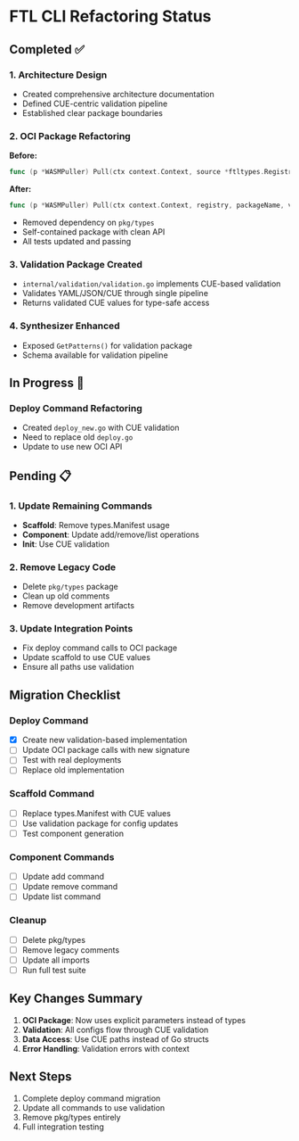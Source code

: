 # FTL CLI Refactoring Status

## Completed ✅

### 1. Architecture Design
- Created comprehensive architecture documentation
- Defined CUE-centric validation pipeline
- Established clear package boundaries

### 2. OCI Package Refactoring
**Before:**
```go
func (p *WASMPuller) Pull(ctx context.Context, source *ftltypes.RegistrySource) (string, error)
```

**After:**
```go
func (p *WASMPuller) Pull(ctx context.Context, registry, packageName, version string) (string, error)
```

- Removed dependency on `pkg/types`
- Self-contained package with clean API
- All tests updated and passing

### 3. Validation Package Created
- `internal/validation/validation.go` implements CUE-based validation
- Validates YAML/JSON/CUE through single pipeline
- Returns validated CUE values for type-safe access

### 4. Synthesizer Enhanced
- Exposed `GetPatterns()` for validation package
- Schema available for validation pipeline

## In Progress 🚧

### Deploy Command Refactoring
- Created `deploy_new.go` with CUE validation
- Need to replace old `deploy.go`
- Update to use new OCI API

## Pending 📋

### 1. Update Remaining Commands
- **Scaffold**: Remove types.Manifest usage
- **Component**: Update add/remove/list operations
- **Init**: Use CUE validation

### 2. Remove Legacy Code
- Delete `pkg/types` package
- Clean up old comments
- Remove development artifacts

### 3. Update Integration Points
- Fix deploy command calls to OCI package
- Update scaffold to use CUE values
- Ensure all paths use validation

## Migration Checklist

### Deploy Command
- [x] Create new validation-based implementation
- [ ] Update OCI package calls with new signature
- [ ] Test with real deployments
- [ ] Replace old implementation

### Scaffold Command
- [ ] Replace types.Manifest with CUE values
- [ ] Use validation package for config updates
- [ ] Test component generation

### Component Commands
- [ ] Update add command
- [ ] Update remove command
- [ ] Update list command

### Cleanup
- [ ] Delete pkg/types
- [ ] Remove legacy comments
- [ ] Update all imports
- [ ] Run full test suite

## Key Changes Summary

1. **OCI Package**: Now uses explicit parameters instead of types
2. **Validation**: All configs flow through CUE validation
3. **Data Access**: Use CUE paths instead of Go structs
4. **Error Handling**: Validation errors with context

## Next Steps

1. Complete deploy command migration
2. Update all commands to use validation
3. Remove pkg/types entirely
4. Full integration testing